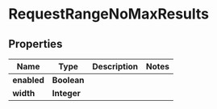 

# RequestRangeNoMaxResults

## Properties

Name | Type | Description | Notes
------------ | ------------- | ------------- | -------------
**enabled** | **Boolean** |  | 
**width** | **Integer** |  | 



